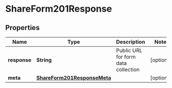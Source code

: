 

# ShareForm201Response


## Properties

| Name | Type | Description | Notes |
|------------ | ------------- | ------------- | -------------|
|**response** | **String** | Public URL for form data collection |  [optional] |
|**meta** | [**ShareForm201ResponseMeta**](ShareForm201ResponseMeta.md) |  |  [optional] |



